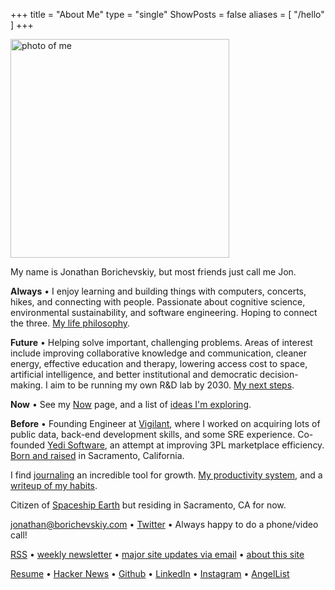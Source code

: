 +++
title = "About Me"
type = "single"
ShowPosts = false
aliases = [
    "/hello"
]
+++

<img src="/profile.png" alt="photo of me" width="350"/>

My name is Jonathan Borichevskiy, but most friends just call me Jon.

**Always** • I enjoy learning and building things with computers, concerts, hikes, and connecting with people. Passionate about cognitive science, environmental sustainability, and software engineering. Hoping to connect the three. [My life philosophy](/posts/up-and-to-where).
 
**Future** • Helping solve important, challenging problems. Areas of interest include improving collaborative knowledge and communication, cleaner energy, effective education and therapy, lowering access cost to space, artificial intelligence, and better institutional and democratic decision-making. I aim to be running my own R&D lab by 2030. [My next steps](/posts/next-steps-2019).

**Now** • See my [Now](/now) page, and a list of [ideas I'm exploring](/ideas).

**Before** • Founding Engineer at [Vigilant](https://vigilant.cc), where I worked on acquiring lots of public data, back-end development skills, and some SRE experience. Co-founded [Yedi Software](https://www.yedi.io/), an attempt at improving 3PL marketplace efficiency. [Born and raised](/posts/on-moving-away) in Sacramento, California. 

I find [journaling](/posts/journaling) an incredible tool for growth. [My productivity system](/posts/concentration-compromise), and a [writeup of my habits](/posts/healthy-living).

Citizen of [Spaceship Earth](https://youtu.be/3ZB2La-oCVI?t=9) but residing in Sacramento, CA for now. 

[jonathan@borichevskiy.com](mailto:jonathan@borichevskiy.com) • [Twitter](https://twitter.com/jborichevskiy) • Always happy to do a phone/video call!

[RSS](https://jborichevskiy.com/posts/index.xml) • [weekly newsletter](https://jborichevskiy.substack.com) • [major site updates via email](https://mailchi.mp/0e81591ed912/jborichevskiy) • [about this site](/about-blog)

[Resume](/borichevskiy_jonathan.pdf) • [Hacker News](https://news.ycombinator.com/user?id=jborichevskiy) • [Github](https://github.com/jborichevskiy) • [LinkedIn](https://www.linkedin.com/in/jborichevskiy/) • [Instagram](https://www.instagram.com/jborichevskiy/) • [AngelList](https://angel.co/jonathanborichevskiy)
